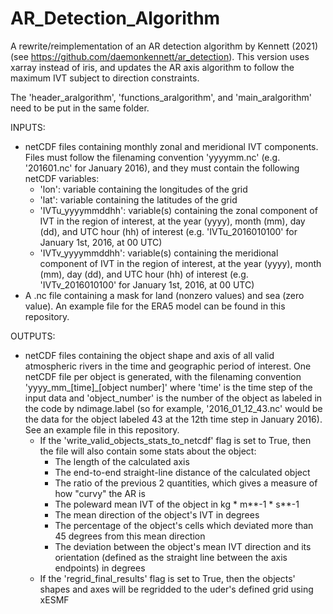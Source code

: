 # AR_Detection_Algorithm
A rewrite/reimplementation of an AR detection algorithm by Kennett (2021) (see https://github.com/daemonkennett/ar_detection). This version uses xarray instead of iris, and updates the AR axis algorithm to follow the maximum IVT subject to direction constraints. 

The 'header_aralgorithm', 'functions_aralgorithm', and 'main_aralgorithm' need to be put in the same folder.




INPUTS:
- netCDF files containing monthly zonal and meridional IVT components. Files must follow the filenaming convention 'yyyymm.nc' (e.g. '201601.nc' for January 2016), and they must contain the following netCDF variables:
    - 'lon': variable containing the longitudes of the grid
    - 'lat': variable containing the latitudes of the grid
    - 'IVTu_yyyymmddhh': variable(s) containing the zonal component of IVT in the region of interest, at the year (yyyy), month (mm), day (dd), and UTC hour (hh) of interest (e.g. 'IVTu_2016010100' for January 1st, 2016, at 00 UTC)
    - 'IVTv_yyyymmddhh': variable(s) containing the meridional component of IVT in the region of interest, at the year (yyyy), month (mm), day (dd), and UTC hour (hh) of interest (e.g. 'IVTv_2016010100' for January 1st, 2016, at 00 UTC)
- A .nc file containing a mask for land (nonzero values) and sea (zero value). An example file for the ERA5 model can be found in this repository.


 OUTPUTS:
 - netCDF files containing the object shape and axis of all valid atmospheric rivers in the time and geographic period of interest. One netCDF file per object is generated, with the filenaming convention 'yyyy_mm_[time]_[object number]' where 'time' is the time step of the input data and 'object_number' is the number of the object as labeled in the code by ndimage.label (so for example, '2016_01_12_43.nc' would be the data for the object labeled 43 at the 12th time step in January 2016). See an example file in this repository.
     - If the 'write_valid_objects_stats_to_netcdf' flag is set to True, then the file will also contain some stats about the object:
         - The length of the calculated axis
         - The end-to-end straight-line distance of the calculated object
         - The ratio of the previous 2 quantities, which gives a measure of how "curvy" the AR is
         - The poleward mean IVT of the object in kg * m**-1 * s**-1
         - The mean direction of the object's IVT in degrees
         - The percentage of the object's cells which deviated more than 45 degrees from this mean direction
         - The deviation between the object's mean IVT direction and its orientation (defined as the straight line between the axis endpoints) in degrees
    - If the 'regrid_final_results' flag is set to True, then the objects' shapes and axes will be regridded to the uder's defined grid using xESMF
